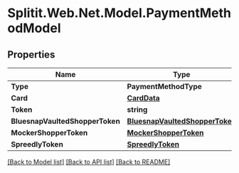# Splitit.Web.Net.Model.PaymentMethodModel

## Properties

Name | Type | Description | Notes
------------ | ------------- | ------------- | -------------
**Type** | **PaymentMethodType** |  | 
**Card** | [**CardData**](CardData.md) |  | [optional] 
**Token** | **string** |  | [optional] 
**BluesnapVaultedShopperToken** | [**BluesnapVaultedShopperToken**](BluesnapVaultedShopperToken.md) |  | [optional] 
**MockerShopperToken** | [**MockerShopperToken**](MockerShopperToken.md) |  | [optional] 
**SpreedlyToken** | [**SpreedlyToken**](SpreedlyToken.md) |  | [optional] 

[[Back to Model list]](../README.md#documentation-for-models) [[Back to API list]](../README.md#documentation-for-api-endpoints) [[Back to README]](../README.md)

